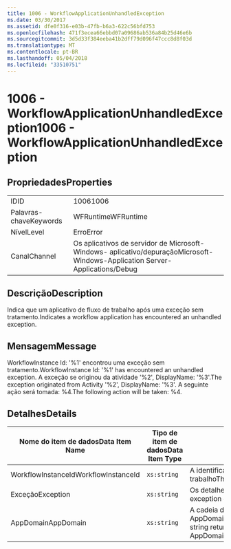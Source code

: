 ```yaml
---
title: 1006 - WorkflowApplicationUnhandledException
ms.date: 03/30/2017
ms.assetid: dfe0f316-e03b-47fb-b6a3-622c56bfd753
ms.openlocfilehash: 471f3ecea66ebbd07a09686ab536a84b25d46e6b
ms.sourcegitcommit: 3d5d33f384eeba41b2dff79d096f47ccc8d8f03d
ms.translationtype: MT
ms.contentlocale: pt-BR
ms.lasthandoff: 05/04/2018
ms.locfileid: "33510751"
---
```

# <a name="1006---workflowapplicationunhandledexception"></a><span data-ttu-id="2eb2e-102">1006 - WorkflowApplicationUnhandledException</span><span class="sxs-lookup"><span data-stu-id="2eb2e-102">1006 - WorkflowApplicationUnhandledException</span></span>
## <a name="properties"></a><span data-ttu-id="2eb2e-103">Propriedades</span><span class="sxs-lookup"><span data-stu-id="2eb2e-103">Properties</span></span>  
  
|||  
|-|-|  
|<span data-ttu-id="2eb2e-104">ID</span><span class="sxs-lookup"><span data-stu-id="2eb2e-104">ID</span></span>|<span data-ttu-id="2eb2e-105">1006</span><span class="sxs-lookup"><span data-stu-id="2eb2e-105">1006</span></span>|  
|<span data-ttu-id="2eb2e-106">Palavras-chave</span><span class="sxs-lookup"><span data-stu-id="2eb2e-106">Keywords</span></span>|<span data-ttu-id="2eb2e-107">WFRuntime</span><span class="sxs-lookup"><span data-stu-id="2eb2e-107">WFRuntime</span></span>|  
|<span data-ttu-id="2eb2e-108">Nível</span><span class="sxs-lookup"><span data-stu-id="2eb2e-108">Level</span></span>|<span data-ttu-id="2eb2e-109">Erro</span><span class="sxs-lookup"><span data-stu-id="2eb2e-109">Error</span></span>|  
|<span data-ttu-id="2eb2e-110">Canal</span><span class="sxs-lookup"><span data-stu-id="2eb2e-110">Channel</span></span>|<span data-ttu-id="2eb2e-111">Os aplicativos de servidor de Microsoft-Windows- aplicativo/depuração</span><span class="sxs-lookup"><span data-stu-id="2eb2e-111">Microsoft-Windows-Application Server-Applications/Debug</span></span>|  
  
## <a name="description"></a><span data-ttu-id="2eb2e-112">Descrição</span><span class="sxs-lookup"><span data-stu-id="2eb2e-112">Description</span></span>  
 <span data-ttu-id="2eb2e-113">Indica que um aplicativo de fluxo de trabalho após uma exceção sem tratamento.</span><span class="sxs-lookup"><span data-stu-id="2eb2e-113">Indicates a workflow application has encountered an unhandled exception.</span></span>  
  
## <a name="message"></a><span data-ttu-id="2eb2e-114">Mensagem</span><span class="sxs-lookup"><span data-stu-id="2eb2e-114">Message</span></span>  
 <span data-ttu-id="2eb2e-115">WorkflowInstance Id: '%1' encontrou uma exceção sem tratamento.</span><span class="sxs-lookup"><span data-stu-id="2eb2e-115">WorkflowInstance Id: '%1' has encountered an unhandled exception.</span></span>  <span data-ttu-id="2eb2e-116">A exceção se originou da atividade '%2', DisplayName: '%3'.</span><span class="sxs-lookup"><span data-stu-id="2eb2e-116">The exception originated from Activity '%2', DisplayName: '%3'.</span></span>  <span data-ttu-id="2eb2e-117">A seguinte ação será tomada: %4.</span><span class="sxs-lookup"><span data-stu-id="2eb2e-117">The following action will be taken: %4.</span></span>  
  
## <a name="details"></a><span data-ttu-id="2eb2e-118">Detalhes</span><span class="sxs-lookup"><span data-stu-id="2eb2e-118">Details</span></span>  
  
|<span data-ttu-id="2eb2e-119">Nome do item de dados</span><span class="sxs-lookup"><span data-stu-id="2eb2e-119">Data Item Name</span></span>|<span data-ttu-id="2eb2e-120">Tipo de item de dados</span><span class="sxs-lookup"><span data-stu-id="2eb2e-120">Data Item Type</span></span>|<span data-ttu-id="2eb2e-121">Descrição</span><span class="sxs-lookup"><span data-stu-id="2eb2e-121">Description</span></span>|  
|--------------------|--------------------|-----------------|  
|<span data-ttu-id="2eb2e-122">WorkflowInstanceId</span><span class="sxs-lookup"><span data-stu-id="2eb2e-122">WorkflowInstanceId</span></span>|`xs:string`|<span data-ttu-id="2eb2e-123">A identificação de instância para o fluxo de trabalho</span><span class="sxs-lookup"><span data-stu-id="2eb2e-123">The instance id for the workflow</span></span>|  
|<span data-ttu-id="2eb2e-124">Exceção</span><span class="sxs-lookup"><span data-stu-id="2eb2e-124">Exception</span></span>|`xs:string`|<span data-ttu-id="2eb2e-125">Os detalhes de exceção para a exceção</span><span class="sxs-lookup"><span data-stu-id="2eb2e-125">The exception details for the exception</span></span>|  
|<span data-ttu-id="2eb2e-126">AppDomain</span><span class="sxs-lookup"><span data-stu-id="2eb2e-126">AppDomain</span></span>|`xs:string`|<span data-ttu-id="2eb2e-127">A cadeia de caracteres retornada por AppDomain.CurrentDomain.FriendlyName.</span><span class="sxs-lookup"><span data-stu-id="2eb2e-127">The string returned by AppDomain.CurrentDomain.FriendlyName.</span></span>|
